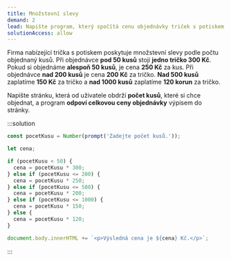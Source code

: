 ```yaml
---
title: Množstevní slevy
demand: 2
lead: Napište program, který spočítá cenu objednávky triček s potiskem.
solutionAccess: allow
---
```


Firma nabízející trička s potiskem poskytuje množstevní slevy podle počtu objednaný kusů. Při objednávce **pod 50 kusů** stojí **jedno tričko 300 Kč**. Pokud si objednáme **alespoň 50 kusů**, je cena **250 Kč** za kus. Při objednávce **nad 200 kusů** je cena **200 Kč** za tričko. **Nad 500 kusů** zaplatíme **150 Kč** za tričko a **nad 1000 kusů** zaplatíme **120 korun** za tričko.

Napište stránku, která od uživatele obdrží **počet kusů**, které si chce objednat, a program **odpoví celkovou ceny objednávky** výpisem do stránky.

:::solution

```js
const pocetKusu = Number(prompt('Zadejte počet kusů.'));

let cena;

if (pocetKusu < 50) {
  cena = pocetKusu * 300;
} else if (pocetKusu <= 200) {
  cena = pocetKusu * 250;
} else if (pocetKusu <= 500) {
  cena = pocetKusu * 200;
} else if (pocetKusu <= 1000) {
  cena = pocetKusu * 150;
} else {
  cena = pocetKusu * 120;
}

document.body.innerHTML += `<p>Výsledná cena je ${cena} Kč.</p>`;
```

:::
